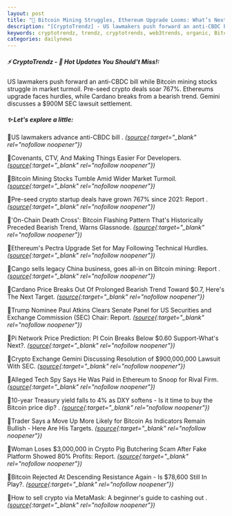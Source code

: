 ```yaml
---
layout: post
title: "🌅 Bitcoin Mining Struggles, Ethereum Upgrade Looms: What’s Next?"
description: "[CryptoTrendz] - US lawmakers push forward an anti-CBDC bill while Bitcoin mining stocks struggle in market turmoil. Pre-seed crypto deals soar 767%. Ethereums upgrade faces hurdles, while Cardano breaks from a bearish trend. Gemini discusses a $900M SEC lawsuit settlement."
keywords: cryptotrendz, trendz, cryptotrends, web3trends, organic, Bitcoin, crypto, PI, Market, Network, Mining, Ethereum, China
categories: dailynews
---
```


##### ⚡ CryptoTrendz - 📌 *Hot Updates You Should't Miss!:*

US lawmakers push forward an anti-CBDC bill while Bitcoin mining stocks struggle in market turmoil. Pre-seed crypto deals soar 767%. Ethereums upgrade faces hurdles, while Cardano breaks from a bearish trend. Gemini discusses a $900M SEC lawsuit settlement.

##### ✨ *Let's explore a little:*


🔹US lawmakers advance anti-CBDC bill . *([source](https://s.avyag.com/fg7i){:target="_blank" rel="nofollow noopener"})*

🔹Covenants, CTV, And Making Things Easier For Developers. *([source](https://s.avyag.com/fofc){:target="_blank" rel="nofollow noopener"})*

🔹Bitcoin Mining Stocks Tumble Amid Wider Market Turmoil. *([source](https://s.avyag.com/bqxh){:target="_blank" rel="nofollow noopener"})*

🔹Pre-seed crypto startup deals have grown 767% since 2021: Report . *([source](https://s.avyag.com/e1q9){:target="_blank" rel="nofollow noopener"})*

🔹'On-Chain Death Cross': Bitcoin Flashing Pattern That's Historically Preceded Bearish Trend, Warns Glassnode. *([source](https://s.avyag.com/brn4){:target="_blank" rel="nofollow noopener"})*

🔹Ethereum's Pectra Upgrade Set for May Following Technical Hurdles. *([source](https://s.avyag.com/gcl4){:target="_blank" rel="nofollow noopener"})*

🔹Cango sells legacy China business, goes all-in on Bitcoin mining: Report . *([source](https://s.avyag.com/3f3n){:target="_blank" rel="nofollow noopener"})*

🔹Cardano Price Breaks Out Of Prolonged Bearish Trend Toward $0.7, Here's The Next Target. *([source](https://s.avyag.com/mx9w){:target="_blank" rel="nofollow noopener"})*

🔹Trump Nominee Paul Atkins Clears Senate Panel for US Securities and Exchange Commission (SEC) Chair: Report. *([source](https://s.avyag.com/vjrs){:target="_blank" rel="nofollow noopener"})*

🔹Pi Network Price Prediction: PI Coin Breaks Below $0.60 Support-What's Next?. *([source](https://s.avyag.com/olp4){:target="_blank" rel="nofollow noopener"})*

🔹Crypto Exchange Gemini Discussing Resolution of $900,000,000 Lawsuit With SEC. *([source](https://s.avyag.com/rq38){:target="_blank" rel="nofollow noopener"})*

🔹Alleged Tech Spy Says He Was Paid in Ethereum to Snoop for Rival Firm. *([source](https://s.avyag.com/89nx){:target="_blank" rel="nofollow noopener"})*

🔹10-year Treasury yield falls to 4% as DXY softens - Is it time to buy the Bitcoin price dip? . *([source](https://s.avyag.com/cqdd){:target="_blank" rel="nofollow noopener"})*

🔹Trader Says a Move Up More Likely for Bitcoin As Indicators Remain Bullish - Here Are His Targets. *([source](https://s.avyag.com/i8w4){:target="_blank" rel="nofollow noopener"})*

🔹Woman Loses $3,000,000 in Crypto Pig Butchering Scam After Fake Platform Showed 80% Profits: Report. *([source](https://s.avyag.com/5rko){:target="_blank" rel="nofollow noopener"})*

🔹Bitcoin Rejected At Descending Resistance Again - Is $78,600 Still In Play?. *([source](https://s.avyag.com/cjt7){:target="_blank" rel="nofollow noopener"})*

🔹How to sell crypto via MetaMask: A beginner's guide to cashing out . *([source](https://s.avyag.com/nub9){:target="_blank" rel="nofollow noopener"})*
